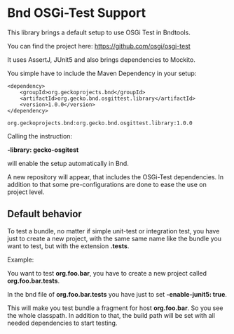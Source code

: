 # Bnd OSGi-Test Support

This library brings a default setup to use OSGi Test in Bndtools.

You can find the project here:
https://github.com/osgi/osgi-test

It uses AssertJ, JUnit5 and also brings dependencies to Mockito.

You simple have to include the Maven Dependency in your setup:

```
<dependency>
	<groupId>org.geckoprojects.bnd</groupId>
	<artifactId>org.gecko.bnd.osgittest.library</artifactId>
	<version>1.0.0</version>
</dependency>

org.geckoprojects.bnd:org.gecko.bnd.osgittest.library:1.0.0
```

Calling the instruction:

**-library: gecko-osgitest**

will enable the setup automatically in Bnd.

A new repository will appear, that includes the OSGi-Test dependencies. In addition to that some pre-configurations are done to ease the use on project level.

## Default behavior

To test a bundle, no matter if simple unit-test or integration test, you have just to create a new project, with the same same name like the bundle you want to test, but with the extension **.tests**.

Example:

You want to test **org.foo.bar**, you have to create a new project called **org.foo.bar.tests**.

In the bnd file of **org.foo.bar.tests** you have just to set **-enable-junit5: true**.

This will make you test bundle a fragment for host **org.foo.bar**. So you see the whole classpath. In addition to that, the build path will be set with all needed dependencies to start testing.

